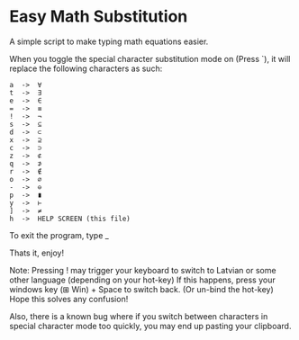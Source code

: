 # Easy Math Substitution

 A simple script to make typing math equations easier.


 When you toggle the special character substitution mode on (Press `), it will replace the following characters as such:

	a  ->  ∀
	t  ->  ∃
	e  ->  ∈
	=  ->  ≡
	!  ->  ¬
	s  ->  ⊆
	d  ->  ⊂
	x  ->  ⊇
	c  ->  ⊃
	z  ->  ⊄
	q  ->  ⊅
	r  ->  ∉
	o  ->  ∅
	-  ->  ⊖
	p  ->  ∎
	y  ->  ⊢
	]  ->  ≠
	h  ->  HELP SCREEN (this file)

	

To exit the program, type _

Thats it, enjoy!

Note:
Pressing ! may trigger your keyboard to switch to Latvian or some other language (depending on your hot-key)
If this happens, press your windows key (⊞ Win) + Space to switch back. (Or un-bind the hot-key)
Hope this solves any confusion!

Also, there is a known bug where if you switch between characters in special character mode too quickly, you may end up pasting your clipboard.